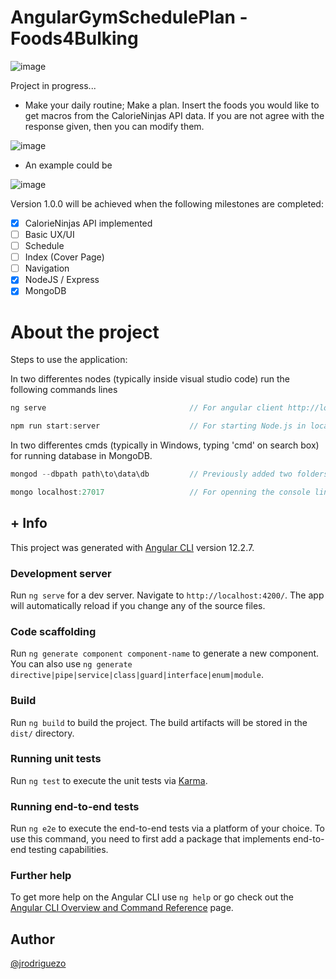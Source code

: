 # AngularGymSchedulePlan - Foods4Bulking 

![image](https://user-images.githubusercontent.com/36509669/142741848-a7942cc8-03cf-4b21-b6fa-3db70e946bfa.png)

Project in progress...

- Make your daily routine; Make a plan. Insert the foods you would like to get macros from the CalorieNinjas API data. If you are not agree with the response given, then you can modify them.

![image](https://user-images.githubusercontent.com/36509669/138559271-ab48c8df-83d1-426f-9a9c-8fda24c8b555.png)

- An example could be

![image](https://user-images.githubusercontent.com/36509669/138557857-10c46514-1faa-4667-b6ed-747c3990b9f3.png)

Version 1.0.0 will be achieved when the following milestones are completed:

- [x] CalorieNinjas API implemented
- [ ] Basic UX/UI
- [ ] Schedule
- [ ] Index (Cover Page)
- [ ] Navigation
- [x] NodeJS / Express
- [x] MongoDB

# About the project

Steps to use the application:

In two differentes nodes (typically inside visual studio code) run the following commands lines

```js
ng serve                                // For angular client http://localhost:4200
```
```js
npm run start:server                    // For starting Node.js in local http://localhost:3000
```
In two differentes cmds (typically in Windows, typing 'cmd' on search box) for running database in MongoDB.
```js
mongod --dbpath path\to\data\db         // Previously added two folders inside, for instance, in backend directory
```
```js
mongo localhost:27017                   // For openning the console line
```
## + Info

This project was generated with [Angular CLI](https://github.com/angular/angular-cli) version 12.2.7.

### Development server

Run `ng serve` for a dev server. Navigate to `http://localhost:4200/`. The app will automatically reload if you change any of the source files.

### Code scaffolding

Run `ng generate component component-name` to generate a new component. You can also use `ng generate directive|pipe|service|class|guard|interface|enum|module`.

### Build

Run `ng build` to build the project. The build artifacts will be stored in the `dist/` directory.

### Running unit tests

Run `ng test` to execute the unit tests via [Karma](https://karma-runner.github.io).

### Running end-to-end tests

Run `ng e2e` to execute the end-to-end tests via a platform of your choice. To use this command, you need to first add a package that implements end-to-end testing capabilities.

### Further help

To get more help on the Angular CLI use `ng help` or go check out the [Angular CLI Overview and Command Reference](https://angular.io/cli) page.

## Author 

[@jrodriguezo](https://github.com/jrodriguezo)
